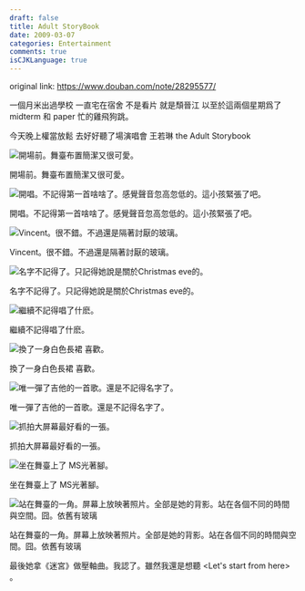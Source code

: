 ```yaml
---
draft: false
title: Adult StoryBook
date: 2009-03-07
categories: Entertainment
comments: true
isCJKLanguage: true
---
```


original link: https://www.douban.com/note/28295577/

一個月米出過學校 一直宅在宿舍 不是看片 就是頹晉江
以至於這兩個星期爲了midterm 和 paper 忙的雞飛狗跳。

今天晚上權當放鬆 去好好聽了場演唱會
王若琳 the Adult Storybook

![開場前。舞臺布置簡潔又很可愛。](../../assets/images/2009/03/p28295577-1.jpg)

開場前。舞臺布置簡潔又很可愛。




![開唱。不記得第一首啥啥了。感覺聲音忽高忽低的。這小孩緊張了吧。](../../assets/images/2009/03/p28295577-2.jpg)

開唱。不記得第一首啥啥了。感覺聲音忽高忽低的。這小孩緊張了吧。



![Vincent。很不錯。不過還是隔著討厭的玻璃。](../../assets/images/2009/03/p28295577-3.jpg)

Vincent。很不錯。不過還是隔著討厭的玻璃。




![名字不記得了。只記得她說是關於Christmas eve的。](../../assets/images/2009/03/p28295577-4.jpg)

名字不記得了。只記得她說是關於Christmas eve的。



![繼續不記得唱了什麽。](../../assets/images/2009/03/p28295577-5.jpg)

繼續不記得唱了什麽。



![換了一身白色長裙 喜歡。](../../assets/images/2009/03/p28295577-6.jpg)

換了一身白色長裙 喜歡。



![唯一彈了吉他的一首歌。還是不記得名字了。](../../assets/images/2009/03/p28295577-7.jpg)

唯一彈了吉他的一首歌。還是不記得名字了。



![抓拍大屏幕最好看的一張。](../../assets/images/2009/03/p28295577-8.jpg)

抓拍大屏幕最好看的一張。



![坐在舞臺上了 MS光著腳。](../../assets/images/2009/03/p28295577-9.jpg)

坐在舞臺上了 MS光著腳。



![站在舞臺的一角。屏幕上放映著照片。全部是她的背影。站在各個不同的時間與空間。囧。依舊有玻璃](../../assets/images/2009/03/p28295577-11.jpg)

站在舞臺的一角。屏幕上放映著照片。全部是她的背影。站在各個不同的時間與空間。囧。依舊有玻璃



最後她拿《迷宮》做壓軸曲。我認了。雖然我還是想聽 <Let's start from here> 。
